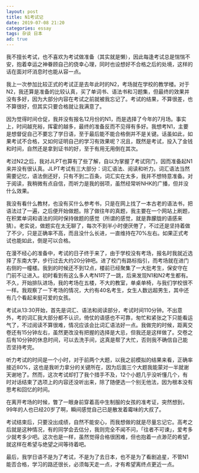```yaml
---
layout: post
title: N1考试记
date: 2019-07-08 21:20
categories: essay
tags: 杂谈 日本
ad: true
---
```


我不擅长考试，也不喜欢为考试做准备（其实就是懒），因此每逢考试总是惴惴不安，抱着幸运之神眷顾自己的侥幸心理，同时也设想好不合格之后的处境，这样的话在面对坏消息时也能从容一点。

我上一次参加比较正式的考试正是去年此时的N2，考场就在学校的教学楼。对于N2，我还算是准备的比较认真，买了单词书、语法书和习题集，但最终的效果并没有多好，因为大部分内容在考试之前就被我忘记了。考试的结果，不算很差，也不算很好，但其实只要合格就让我满意了。

因为觉得时间仓促，我并没有报名12月份的N1，而是选择了今年的7月场。事实上，时间越充裕，挥霍的越多，最终的准备反而不见得有多好。我想考N1，主要是想督促自己不要忘了学日语，至于最后能不能合格倒并不是关键。话虽如此，如果考试不合格，又如何证明自己的学习有效果呢？况且，既然是考试，投入了金钱和时间，自然还是拿到证书的好，至于有用无用倒在其次。

考过N2之后，我对JLPT也算有了些了解，自以为掌握了考试窍门，因而准备起N1来并没有很认真。JLPT考试有三大部分：词汇语法、阅读和听力。词汇语法当然需要记忆，语法倒还好，只有不到二百条，词汇实在太多，我并不想特意准备。对于阅读，我稍微有点自信，而听力是我的弱项，虽然经常听NHK的广播，但并没什么效果。

我没有看什么教材，也没有买什么参考书，只是在网上找了一本古老的语法书，把语法过了一遍，之后便开始做题。除了做往年的真题，我主要在一个网站上刷题，在积累单词和语法的同时保持做题的感觉（所谓的感觉，就是靠朦胧的语感来猜）。老实说，做题实在太无聊了，每次不到半小时便厌倦了，不过还是坚持着做了不少，只是正确率不高，而且没什么长进，一直维持在70%左右。如果正式考试也能如此，倒是可以合格。

在漫不经心的准备中，考试的日子终于来了，由于学校没有考场，报名时我就近选择了东南大学，步行过去大约20分钟吧。进了校门有路标指引，而考场就在进门右侧的一幢楼。我到的时候还不到12点，楼前已经聚集了一大批考生，保安守在门前不让进入。初时看到有这么多人考N1吓了一跳，后来发现N1和N2考生都有。不久，开始排队进场，我的考场在五楼，不大的教室，单桌单椅，与我们学校很不一样。我观察了一下考场的情况，大约有40名考生，女生人数远超男生，其中还有几个看起来挺可爱的女孩。

考试从13:30开始，首先是词汇、语法和阅读部分，考试时间110分钟。不出意外，考的词汇我大部分都不认识，倚仗的语感也不可靠，匆忙和紧张之下只能看运气了，不过阅读不算很难，情况应该会比词汇语法好一点。我做完的时候，距离交卷还有15分钟左右，虽然更改没有把握的选择是大忌，但我还是这样做了。交卷之后有10分钟的休息时间，可以去洗手间，这真是帮了大忙，否则我不确信自己能否坚持考完。

听力考试的时间是一个小时，对于前两个大题，以我之前模拟的结果来看，正确率接近80%，这也是我听力拿分的关键所在，因为后面三个大题我能蒙对一半就谢天谢地了。然而，这次考试却打了我个措手不及，12个小题几乎没听懂几个，有时对话结束了选项上的内容还没听出来，除了随便选一个别无他法，因为根本没有思考和回忆的时间。

在离开考场的时候，瞥了一眼身前穿着高中生制服的女孩的准考证，突然想到，99年的人也已经20岁了啊，瞬间感觉自己已是散发着霉味的大叔了。

考试结束后，只要没出成绩，自然不能安心，而我想做的就是尽量忘记它。高考之后就是这种情况，有的同学会去估分，我则完全不闻不问，「往者不可谏」，爱考多少就考多少吧。这次也是一样，虽然觉得合格很困难，但也抱着一点渺茫的希望，就这样在希望与绝望之间等待着吧。

最后，我学日语不是为了考试，不是为了去日本，也不是为了看剧追星，不管N1能否合格，学习的路还很长，必须每天走一点，才有希望离终点更近一点。
